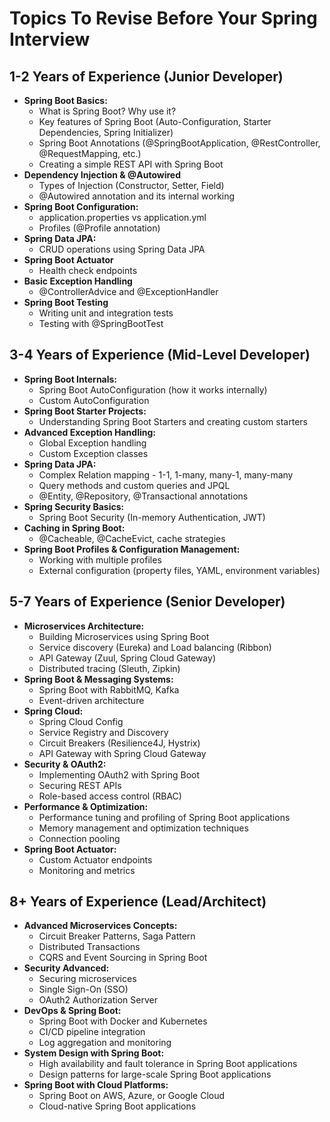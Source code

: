# Topics To Revise Before Your Spring Interview

## **1-2 Years of Experience (Junior Developer)**

- **Spring Boot Basics:**
    - What is Spring Boot? Why use it?
    - Key features of Spring Boot (Auto-Configuration, Starter Dependencies, Spring Initializer)
    - Spring Boot Annotations (@SpringBootApplication, @RestController, @RequestMapping, etc.)
    - Creating a simple REST API with Spring Boot
- **Dependency Injection & @Autowired**
    - Types of Injection (Constructor, Setter, Field)
    - @Autowired annotation and its internal working
- **Spring Boot Configuration:**
    - application.properties vs application.yml
    - Profiles (@Profile annotation)
- **Spring Data JPA:**
    - CRUD operations using Spring Data JPA
- **Spring Boot Actuator**
    - Health check endpoints
- **Basic Exception Handling**
    - @ControllerAdvice and @ExceptionHandler
- **Spring Boot Testing**
    - Writing unit and integration tests
    - Testing with @SpringBootTest

## **3-4 Years of Experience (Mid-Level Developer)**

- **Spring Boot Internals:**
    - Spring Boot AutoConfiguration (how it works internally)
    - Custom AutoConfiguration
- **Spring Boot Starter Projects:**
    - Understanding Spring Boot Starters and creating custom starters
- **Advanced Exception Handling:**
    - Global Exception handling
    - Custom Exception classes
- **Spring Data JPA:**
    - Complex Relation mapping - 1-1, 1-many, many-1, many-many
    - Query methods and custom queries and JPQL
    - @Entity, @Repository, @Transactional annotations
- **Spring Security Basics:**
    - Spring Boot Security (In-memory Authentication, JWT)
- **Caching in Spring Boot:**
    - @Cacheable, @CacheEvict, cache strategies
- **Spring Boot Profiles & Configuration Management:**
    - Working with multiple profiles
    - External configuration (property files, YAML, environment variables)

## **5-7 Years of Experience (Senior Developer)**

- **Microservices Architecture:**
    - Building Microservices using Spring Boot
    - Service discovery (Eureka) and Load balancing (Ribbon)
    - API Gateway (Zuul, Spring Cloud Gateway)
    - Distributed tracing (Sleuth, Zipkin)
- **Spring Boot & Messaging Systems:**
    - Spring Boot with RabbitMQ, Kafka
    - Event-driven architecture
- **Spring Cloud:**
    - Spring Cloud Config
    - Service Registry and Discovery
    - Circuit Breakers (Resilience4J, Hystrix)
    - API Gateway with Spring Cloud Gateway
- **Security & OAuth2:**
    - Implementing OAuth2 with Spring Boot
    - Securing REST APIs
    - Role-based access control (RBAC)
- **Performance & Optimization:**
    - Performance tuning and profiling of Spring Boot applications
    - Memory management and optimization techniques
    - Connection pooling
- **Spring Boot Actuator:**
    - Custom Actuator endpoints
    - Monitoring and metrics

## **8+ Years of Experience (Lead/Architect)**

- **Advanced Microservices Concepts:**
    - Circuit Breaker Patterns, Saga Pattern
    - Distributed Transactions
    - CQRS and Event Sourcing in Spring Boot
- **Security Advanced:**
    - Securing microservices
    - Single Sign-On (SSO)
    - OAuth2 Authorization Server
- **DevOps & Spring Boot:**
    - Spring Boot with Docker and Kubernetes
    - CI/CD pipeline integration
    - Log aggregation and monitoring
- **System Design with Spring Boot:**
    - High availability and fault tolerance in Spring Boot applications
    - Design patterns for large-scale Spring Boot applications
- **Spring Boot with Cloud Platforms:**
    - Spring Boot on AWS, Azure, or Google Cloud
    - Cloud-native Spring Boot applications
